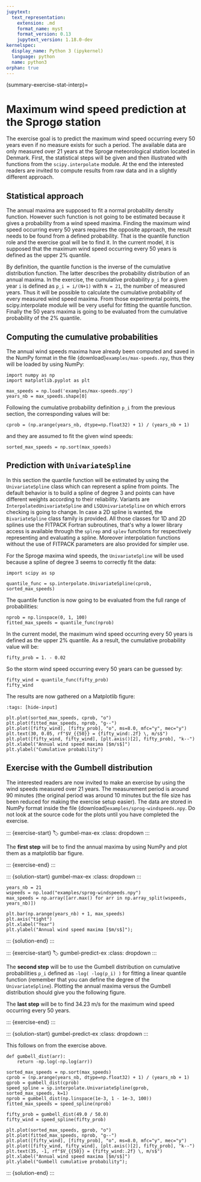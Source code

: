 ```yaml
---
jupytext:
  text_representation:
    extension: .md
    format_name: myst
    format_version: 0.13
    jupytext_version: 1.18.0-dev
kernelspec:
  display_name: Python 3 (ipykernel)
  language: python
  name: python3
orphan: true
---
```


(summary-exercise-stat-interp)=

# Maximum wind speed prediction at the Sprogø station

The exercise goal is to predict the maximum wind speed occurring every
50 years even if no measure exists for such a period. The available
data are only measured over 21 years at the Sprogø meteorological
station located in Denmark. First, the statistical steps will be given
and then illustrated with functions from the `scipy.interpolate` module. At
the end the interested readers are invited to compute results from raw data
and in a slightly different approach.

## Statistical approach

The annual maxima are supposed to fit a normal probability density
function. However such function is not going to be estimated because
it gives a probability from a wind speed maxima. Finding the maximum wind
speed occurring every 50 years requires the opposite approach, the result
needs to be found from a defined probability. That is the quantile function
role and the exercise goal will be to find it. In the current model,
it is supposed that the maximum wind speed occurring every 50 years is
defined as the upper 2% quantile.

By definition, the quantile function is the inverse of the cumulative
distribution function. The latter describes the probability distribution
of an annual maxima. In the exercise, the cumulative probability `p_i`
for a given year `i` is defined as `p_i = i/(N+1)` with `N = 21`,
the number of measured years. Thus it will be possible to calculate
the cumulative probability of every measured wind speed maxima.
From those experimental points, the scipy.interpolate module will be
very useful for fitting the quantile function. Finally the 50 years
maxima is going to be evaluated from the cumulative probability
of the 2% quantile.

## Computing the cumulative probabilities

The annual wind speeds maxima have already been computed and saved in
the NumPy format in the file {download}`examples/max-speeds.npy`, thus they will be loaded
by using NumPy:

```{code-cell}
import numpy as np
import matplotlib.pyplot as plt
```

```{code-cell}
max_speeds = np.load('examples/max-speeds.npy')
years_nb = max_speeds.shape[0]
```

Following the cumulative probability definition `p_i` from the previous
section, the corresponding values will be:

```{code-cell}
cprob = (np.arange(years_nb, dtype=np.float32) + 1) / (years_nb + 1)
```

and they are assumed to fit the given wind speeds:

```{code-cell}
sorted_max_speeds = np.sort(max_speeds)
```

## Prediction with `UnivariateSpline`

In this section the quantile function will be estimated by using the
`UnivariateSpline` class which can represent a spline from points. The
default behavior is to build a spline of degree 3 and points can
have different weights according to their reliability. Variants are
`InterpolatedUnivariateSpline` and `LSQUnivariateSpline` on which
errors checking is going to change. In case a 2D spline is wanted,
the `BivariateSpline` class family is provided. All those classes
for 1D and 2D splines use the FITPACK Fortran subroutines, that's why a
lower library access is available through the `splrep` and `splev`
functions for respectively representing and evaluating a spline.
Moreover interpolation functions without the use of FITPACK parameters
are also provided for simpler use.

For the Sprogø maxima wind speeds, the `UnivariateSpline` will be
used because a spline of degree 3 seems to correctly fit the data:

```{code-cell}
import scipy as sp

quantile_func = sp.interpolate.UnivariateSpline(cprob, sorted_max_speeds)
```

The quantile function is now going to be evaluated from the full range
of probabilities:

```{code-cell}
nprob = np.linspace(0, 1, 100)
fitted_max_speeds = quantile_func(nprob)
```

In the current model, the maximum wind speed occurring every 50 years is
defined as the upper 2% quantile. As a result, the cumulative probability
value will be:

```{code-cell}
fifty_prob = 1. - 0.02
```

So the storm wind speed occurring every 50 years can be guessed by:

```{code-cell}
fifty_wind = quantile_func(fifty_prob)
fifty_wind
```

The results are now gathered on a Matplotlib figure:

```{code-cell}
:tags: [hide-input]

plt.plot(sorted_max_speeds, cprob, "o")
plt.plot(fitted_max_speeds, nprob, "g--")
plt.plot([fifty_wind], [fifty_prob], "o", ms=8.0, mfc="y", mec="y")
plt.text(30, 0.05, rf"$V_{{50}} = {fifty_wind:.2f} \, m/s$")
plt.plot([fifty_wind, fifty_wind], [plt.axis()[2], fifty_prob], "k--")
plt.xlabel("Annual wind speed maxima [$m/s$]")
plt.ylabel("Cumulative probability")
```

## Exercise with the Gumbell distribution

The interested readers are now invited to make an exercise by using the wind
speeds measured over 21 years. The measurement period is around 90 minutes
(the original period was around 10 minutes but the file size has been reduced
for making the exercise setup easier). The data are stored in NumPy format
inside the file {download}`examples/sprog-windspeeds.npy`. Do not look at the
source code for the plots until you have completed the exercise.

::: {exercise-start}
:label: gumbel-max-ex
:class: dropdown
:::

The **first step** will be to find the annual maxima by using NumPy and plot
them as a matplotlib bar figure.

::: {exercise-end}
:::

::: {solution-start} gumbel-max-ex
:class: dropdown
:::

```{code-cell}
years_nb = 21
wspeeds = np.load("examples/sprog-windspeeds.npy")
max_speeds = np.array([arr.max() for arr in np.array_split(wspeeds, years_nb)])
```

```{code-cell}
plt.bar(np.arange(years_nb) + 1, max_speeds)
plt.axis("tight")
plt.xlabel("Year")
plt.ylabel("Annual wind speed maxima [$m/s$]");
```

::: {solution-end}
:::

::: {exercise-start}
:label: gumbel-predict-ex
:class: dropdown
:::

The **second step** will be to use the Gumbell distribution on cumulative
probabilities `p_i` defined as `-log( -log(p_i) )` for fitting a linear
quantile function (remember that you can define the degree of the
`UnivariateSpline`). Plotting the annual maxima versus the Gumbell
distribution should give you the following figure.

The **last step** will be to find 34.23 m/s for the maximum wind speed
occurring every 50 years.

::: {exercise-end}
:::

::: {solution-start} gumbel-predict-ex
:class: dropdown
:::

This follows on from the exercise above.

```{code-cell}
def gumbell_dist(arr):
    return -np.log(-np.log(arr))
```

```{code-cell}
sorted_max_speeds = np.sort(max_speeds)
cprob = (np.arange(years_nb, dtype=np.float32) + 1) / (years_nb + 1)
gprob = gumbell_dist(cprob)
speed_spline = sp.interpolate.UnivariateSpline(gprob, sorted_max_speeds, k=1)
nprob = gumbell_dist(np.linspace(1e-3, 1 - 1e-3, 100))
fitted_max_speeds = speed_spline(nprob)
```

```{code-cell}
fifty_prob = gumbell_dist(49.0 / 50.0)
fifty_wind = speed_spline(fifty_prob)
```

```{code-cell}
plt.plot(sorted_max_speeds, gprob, "o")
plt.plot(fitted_max_speeds, nprob, "g--")
plt.plot([fifty_wind], [fifty_prob], "o", ms=8.0, mfc="y", mec="y")
plt.plot([fifty_wind, fifty_wind], [plt.axis()[2], fifty_prob], "k--")
plt.text(35, -1, rf"$V_{{50}} = {fifty_wind:.2f} \, m/s$")
plt.xlabel("Annual wind speed maxima [$m/s$]")
plt.ylabel("Gumbell cumulative probability");
```

::: {solution-end}
:::
